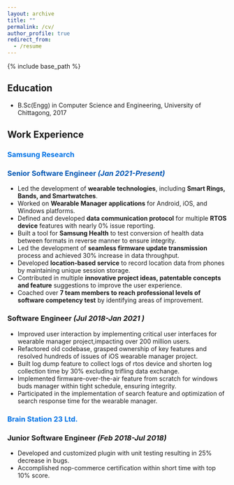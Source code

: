 ```yaml
---
layout: archive
title: ""
permalink: /cv/
author_profile: true
redirect_from:
  - /resume
---
```

{% include base_path %}

## Education

* B.Sc(Engg) in Computer Science and Engineering, University of Chittagong, 2017

## Work Experience

### <span style="color: #0073e6;">**Samsung Research**  </span>
### <span style="color: #0056b3;">Senior Software Engineer *(Jan 2021-Present)* </span>
- Led the development of **wearable technologies**, including **Smart Rings, Bands, and Smartwatches**.
- Worked on **Wearable Manager applications** for Android, iOS, and Windows platforms.
- Defined and developed **data communication protocol** for multiple **RTOS device** features with nearly 0% issue reporting.
- Built a tool for **Samsung Health** to test conversion of health data between formats in reverse manner to ensure integrity.
- Led the development of **seamless firmware update transmission** process and achieved 30% increase in data throughput.
- Developed **location-based service** to record location data from phones by maintaining unique session storage.
- Contributed in multiple **innovative project ideas, patentable concepts and feature** suggestions to improve the user experience.
- Coached over **7 team members to reach professional levels of software competency test** by identifying areas of improvement.

### Software Engineer *(Jul 2018-Jan 2021 )*
- Improved user interaction by implementing critical user interfaces for wearable manager project,impacting over 200 million users.
- Refactored old codebase, grasped ownership of key features and resolved hundreds of issues of iOS wearable manager project.
- Built log dump feature to collect logs of rtos device and shorten log collection time by 30% excluding trifling data exchange.
- Implemented firmware-over-the-air feature from scratch for windows buds manager within tight schedule, ensuring integrity.
- Participated in the implementation of search feature and optimization of search response time for the wearable manager.

### <span style="color: #0073e6;"> **Brain Station 23 Ltd.** </span>
### Junior Software Engineer *(Feb 2018-Jul 2018)*
- Developed and customized plugin with unit testing resulting in 25% decrease in bugs.
- Accomplished nop-commerce certification within short time with top 10% score.

